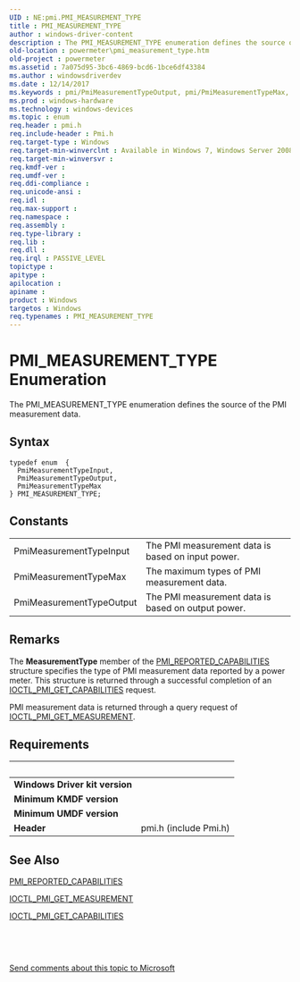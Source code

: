 ```yaml
---
UID : NE:pmi.PMI_MEASUREMENT_TYPE
title : PMI_MEASUREMENT_TYPE
author : windows-driver-content
description : The PMI_MEASUREMENT_TYPE enumeration defines the source of the PMI measurement data.
old-location : powermeter\pmi_measurement_type.htm
old-project : powermeter
ms.assetid : 7a075d95-3bc6-4869-bcd6-1bce6df43384
ms.author : windowsdriverdev
ms.date : 12/14/2017
ms.keywords : pmi/PmiMeasurementTypeOutput, pmi/PmiMeasurementTypeMax, pmi/PmiMeasurementTypeInput, powermeter.pmi_measurement_type, PmiMeasurementTypeOutput, PmiMeasurementTypeInput, PMI_MEASUREMENT_TYPE enumeration [Power Metering and Budgeting Devices], PmiMeasurementTypeMax, pmi/PMI_MEASUREMENT_TYPE, PowerMeterRef_2156ee1f-16d6-4021-865e-ce6482a53f66.xml, PMI_MEASUREMENT_TYPE
ms.prod : windows-hardware
ms.technology : windows-devices
ms.topic : enum
req.header : pmi.h
req.include-header : Pmi.h
req.target-type : Windows
req.target-min-winverclnt : Available in Windows 7, Windows Server 2008 R2, and later versions of the Windows operating systems
req.target-min-winversvr : 
req.kmdf-ver : 
req.umdf-ver : 
req.ddi-compliance : 
req.unicode-ansi : 
req.idl : 
req.max-support : 
req.namespace : 
req.assembly : 
req.type-library : 
req.lib : 
req.dll : 
req.irql : PASSIVE_LEVEL
topictype : 
apitype : 
apilocation : 
apiname : 
product : Windows
targetos : Windows
req.typenames : PMI_MEASUREMENT_TYPE
---
```


# PMI_MEASUREMENT_TYPE Enumeration
The PMI_MEASUREMENT_TYPE enumeration defines the source of the PMI measurement data.

## Syntax
````
typedef enum  { 
  PmiMeasurementTypeInput,
  PmiMeasurementTypeOutput,
  PmiMeasurementTypeMax
} PMI_MEASUREMENT_TYPE;
````

## Constants

<table>

<tr>
<td>PmiMeasurementTypeInput</td>
<td>The PMI measurement data is based on input power.</td>
</tr>

<tr>
<td>PmiMeasurementTypeMax</td>
<td>The maximum types of PMI measurement data.</td>
</tr>

<tr>
<td>PmiMeasurementTypeOutput</td>
<td>The PMI measurement data is based on output power.</td>
</tr>
</table>

## Remarks

The <b>MeasurementType</b> member of the <a href="..\pmi\ns-pmi-_pmi_reported_capabilities.md">PMI_REPORTED_CAPABILITIES</a> structure specifies the type of PMI measurement data reported by a power meter. This structure is returned through a successful completion of an <a href="..\pmi\ni-pmi-ioctl_pmi_get_capabilities.md">IOCTL_PMI_GET_CAPABILITIES</a> request.

PMI measurement data is returned through a query request of <a href="..\pmi\ni-pmi-ioctl_pmi_get_measurement.md">IOCTL_PMI_GET_MEASUREMENT</a>.

## Requirements
| &nbsp; | &nbsp; |
| ---- |:---- |
| **Windows Driver kit version** |  |
| **Minimum KMDF version** |  |
| **Minimum UMDF version** |  |
| **Header** | pmi.h (include Pmi.h) |

## See Also

<a href="..\pmi\ns-pmi-_pmi_reported_capabilities.md">PMI_REPORTED_CAPABILITIES</a>

<a href="..\pmi\ni-pmi-ioctl_pmi_get_measurement.md">IOCTL_PMI_GET_MEASUREMENT</a>

<a href="..\pmi\ni-pmi-ioctl_pmi_get_capabilities.md">IOCTL_PMI_GET_CAPABILITIES</a>

 

 

<a href="mailto:wsddocfb@microsoft.com?subject=Documentation%20feedback [powermeter\powermeter]:%20PMI_MEASUREMENT_TYPE enumeration%20 RELEASE:%20(12/14/2017)&amp;body=%0A%0APRIVACY STATEMENT%0A%0AWe use your feedback to improve the documentation. We don't use your email address for any other purpose, and we'll remove your email address from our system after the issue that you're reporting is fixed. While we're working to fix this issue, we might send you an email message to ask for more info. Later, we might also send you an email message to let you know that we've addressed your feedback.%0A%0AFor more info about Microsoft's privacy policy, see http://privacy.microsoft.com/en-us/default.aspx." title="Send comments about this topic to Microsoft">Send comments about this topic to Microsoft</a>